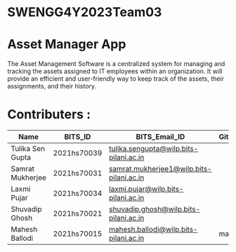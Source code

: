 # SWENGG4Y2023Team03

# Asset Manager App 

The Asset Management Software is a centralized system for managing and tracking the assets assigned to IT employees within an organization. It will provide an efficient and user-friendly way to keep track of the assets, their assignments, and their history.

# Contributers :

| Name             | BITS_ID      | BITS_Email_ID                              | Github_ID      |
| ---------------- | ------------ | -----------------------------------------  | -------------- |
| Tulika Sen Gupta | 2021hs70039  | tulika.sengupta@wilp.bits-pilani.ac.in     |                |
| Samrat Mukherjee | 2021hs70031  | samrat.mukherjee1@wilp.bits-pilani.ac.in   |                |
| Laxmi Pujar      | 2021hs70034  | laxmi.pujar@wilp.bits-pilani.ac.in         |                |
| Shuvadip Ghosh   | 2021hs70021  | shuvadip.ghosh@wilp.bits-pilani.ac.in      |                |
| Mahesh Ballodi   | 2021hs70015  | mahesh.ballodi@wilp.bits-pilani.ac.in      |    mahiexe     |

